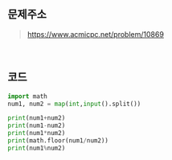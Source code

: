 ## 문제주소

> https://www.acmicpc.net/problem/10869

</br>

## 코드

```py
import math
num1, num2 = map(int,input().split())

print(num1+num2)
print(num1-num2)
print(num1*num2)
print(math.floor(num1/num2))
print(num1%num2)

```
